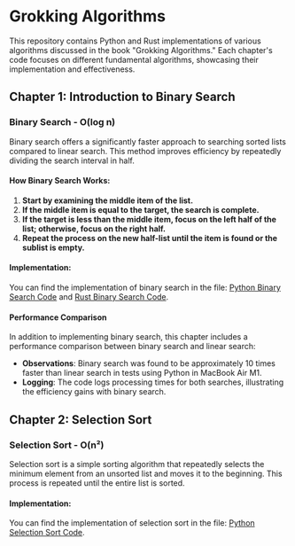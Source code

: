 # Grokking Algorithms
This repository contains Python and Rust implementations of various algorithms discussed in the book "Grokking Algorithms." Each chapter's code focuses on different fundamental algorithms, showcasing their implementation and effectiveness.

## Chapter 1: Introduction to Binary Search
### Binary Search - O(log n)
Binary search offers a significantly faster approach to searching sorted lists compared to linear search. This method improves efficiency by repeatedly dividing the search interval in half.

#### How Binary Search Works:
1. **Start by examining the middle item of the list.**
2. **If the middle item is equal to the target, the search is complete.**
3. **If the target is less than the middle item, focus on the left half of the list; otherwise, focus on the right half.**
4. **Repeat the process on the new half-list until the item is found or the sublist is empty.**

#### Implementation:
You can find the implementation of binary search in the file: [Python Binary Search Code](directory_python/01_binary_search.py) and [Rust Binary Search Code](directory_rust/binary_search/main.rs).

#### Performance Comparison
In addition to implementing binary search, this chapter includes a performance comparison between binary search and linear search:

- **Observations**: Binary search was found to be approximately 10 times faster than linear search in tests using Python in MacBook Air M1.
- **Logging**: The code logs processing times for both searches, illustrating the efficiency gains with binary search.

## Chapter 2: Selection Sort
### Selection Sort - O(n²)
Selection sort is a simple sorting algorithm that repeatedly selects the minimum element from an unsorted list and moves it to the beginning. This process is repeated until the entire list is sorted.
#### Implementation:
You can find the implementation of selection sort in the file: [Python Selection Sort Code](directory_python/02_selection_sort.py).